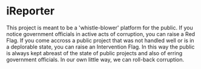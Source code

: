 # iReporter
This project is meant to be a 'whistle-blower' platform for the public.
If you notice government officials in active acts of corruption, you can raise a Red Flag.
If you come accross a public project that was not handled well or is in a deplorable state,
you can raise an Intervention Flag.
In this way the public is always kept abreast of the state of public projects and also of
erring government officials.
In our own little way, we can roll-back corruption.